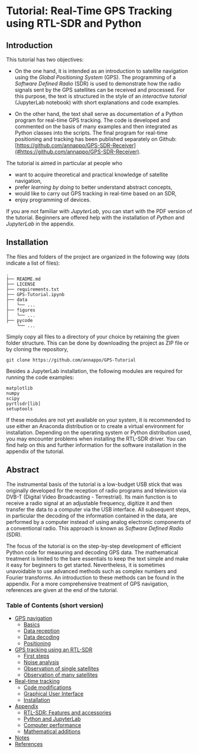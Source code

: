 # Tutorial: Real-Time GPS Tracking using RTL-SDR and Python

## Introduction

This tutorial has two objectives: 

- On the one hand, it is intended as an introduction to satellite navigation using the *Global Positioning System* (GPS). The programming of a *Software Defined Radio* (SDR) is used to demonstrate how the radio signals sent by the GPS satellites can be received and processed. For this purpose, the text is structured in the style of an *interactive tutorial* (JupyterLab notebook) with short explanations and code examples.
  
- On the other hand, the text shall serve as documentation of a Python program for real-time GPS tracking. The code is developed and commented on the basis of many examples and then integrated as Python classes into the scripts. The final program for real-time positioning and tracking has been published separately on Github: [https://github.com/annappo/GPS-SDR-Receiver](#https://github.com/annappo/GPS-SDR-Receiver).  

The tutorial is aimed in particular at people who

- want to acquire theoretical and practical knowledge of satellite navigation,
- prefer *learning by doing* to better understand abstract concepts,
- would like to carry out GPS tracking in real-time based on an SDR,
- enjoy programming of devices.

If you are not familiar with *JupyterLab*, you can start with the PDF version of the tutorial. Beginners are offered help with the installation of *Python* and *JupyterLab* in the appendix.


## Installation

The files and folders of the project are organized in the following way (dots indicate a list of files):

    .
    ├── README.md
    ├── LICENSE
    ├── requirements.txt
    ├── GPS-Tutorial.ipynb
    ├── data
    │   └── ...
    ├── figures
    │   └── ...
    ├── pycode
        └── ...

Simply copy all files to a directory of your choice by retaining the given folder structure. This can be done by downloading the project as ZIP file or by cloning the repository, 

```
git clone https://github.com/annappo/GPS-Tutorial
```

Besides a JupyterLab installation, the following modules are required for running the code examples:
 
    matplotlib
    numpy
    scipy
    pyrtlsdr[lib]
    setuptools

If these modules are not yet available on your system, it is recommended to use either an Anaconda distribution or to create a virtual environment for installation. Depending on the operating system or Python distribution used, you may encounter problems when installing the RTL-SDR driver. You can find help on this and further information for the software installation in the appendix of the tutorial.

## Abstract

The instrumental basis of the tutorial is a low-budget USB stick that was originally developed for the reception of radio programs and television via DVB-T (Digital Video Broadcasting - Terrestrial). Its main function is to receive a radio signal at an adjustable frequency, digitize it and then transfer the data to a computer via the USB interface. All subsequent steps, in particular the decoding of the information contained in the data, are performed by a computer instead of using analog electronic components of a conventional radio. This approach is known as *Software Defined Radio* (SDR). 

The focus of the tutorial is on the step-by-step development of efficient Python code for measuring and decoding GPS data. The mathematical treatment is limited to the bare essentials to keep the text simple and make it easy for beginners to get started. Nevertheless, it is sometimes unavoidable to use advanced methods such as complex numbers and Fourier transforms. An introduction to these methods can be found in the appendix. For a more comprehensive treatment of GPS navigation, references are given at the end of the tutorial.


### Table of Contents (short version)

* [GPS navigation](#GPS-navigation)
    * [Basics](#Basics)
    * [Data reception](#Data-reception)
    * [Data decoding](#Data-decoding)
    * [Positioning](#Positioning)
* [GPS tracking using an RTL-SDR](#GPS-tracking-using-an-RTL-SDR)
    * [First steps](#First-steps)
    * [Noise analysis](#Noise-analysis)
    * [Observation of single satellites](#Observation-of-single-satellites)
    * [Observation of many satellites](#Observation-of-many-satellites)
* [Real-time tracking](#Real-time-tracking)
    * [Code modifications](#Code-modifications)
    * [Graphical User Interface](#Graphical-User-Interface)
    * [Installation](#Installation)
* [Appendix](#Appendix)
    * [RTL-SDR: Features and accessories](#RTL-SDR:-Features-and-accessories)
    * [Python and JupyterLab](#Python-and-JupyterLab)
    * [Computer performance](#Computer-performance)
    * [Mathematical additions](#Mathematical-additions)
* [Notes](#Notes)
* [References](#References)

